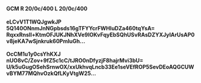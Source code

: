 #### GCM R 20/0c/400 L 20/0c/400
**eLCvV1T1WQJgwkJP**<br/>**5Q140ONnmJnNGpbsds16gTFYYcrFWHluDZa460tqYsA=**<br/>**RqxxRnsll+KtmOFJUKJNhXVe9lOKvFqyEbSQhUSvRAsDZYXJyIArUsAP0v8jeKA7wSjnkruk60PmIuGh...**<br/><br/>
**OcCM1u1y0csYhKXJ**<br/>**nUO8vC/Zov+9fZ5c1cC/tJRO0nDfyzjF8hajrMvi3bU=**<br/>**U/k5uGugOSehSrnwOX/xxUkhvqLncb33Ee1seVEfROP5SevDEoAQGCUWvBYM77MQhvOzkQfLKyVtgW25...**
